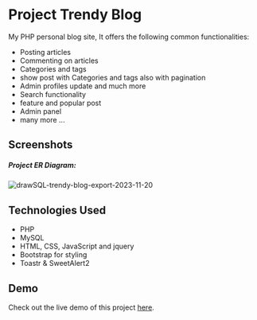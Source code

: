 # Project Trendy Blog
My PHP personal blog site, It offers the following common functionalities:

- Posting articles
- Commenting on articles
- Categories and tags
- show post with Categories and tags also with pagination
- Admin profiles update and much more
- Search functionality
- feature and popular post
- Admin panel
- many more ...

## Screenshots
##### Project ER Diagram:
![drawSQL-trendy-blog-export-2023-11-20](https://github.com/rana-prodhania/trendy_blog/assets/78629825/24eee0c8-54b6-462d-85c2-e0fbedc09a49)


## Technologies Used
- PHP
- MySQL
- HTML, CSS, JavaScript and jquery
- Bootstrap for styling
- Toastr & SweetAlert2
## Demo
Check out the live demo of this project [here](https://trandy-blog.000webhostapp.com/index.php).
